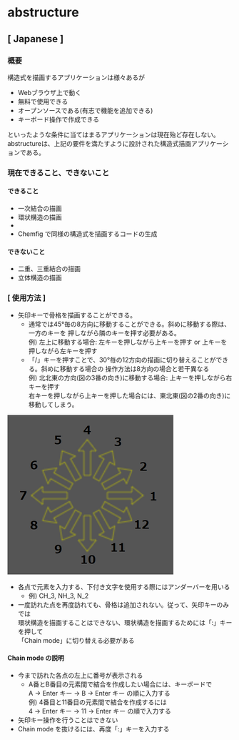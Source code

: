 # abstructure

## [ Japanese ]
### 概要
構造式を描画するアプリケーションは様々あるが
- Webブラウザ上で動く
- 無料で使用できる
- オープンソースである(有志で機能を追加できる)
- キーボード操作で作成できる

といったような条件に当てはまるアプリケーションは現在殆ど存在しない。<br>
abstructureは、上記の要件を満たすように設計された構造式描画アプリケーションである。

### 現在できること、できないこと
#### できること
- 一次結合の描画
- 環状構造の描画
-
- Chemfig で同様の構造式を描画するコードの生成
#### できないこと
- 二重、三重結合の描画
- 立体構造の描画

### [ 使用方法 ]
- 矢印キーで骨格を描画することができる。
    - 通常では45°毎の8方向に移動することができる。斜めに移動する際は、一方のキーを
    押しながら隣のキーを押す必要がある。<br>
    例) 左上に移動する場合: 左キーを押しながら上キーを押す or 上キーを押しながら左キーを押す
    - 「/」キーを押すことで、30°毎の12方向の描画に切り替えることができる。斜めに移動する場合の
    操作方法は8方向の場合と若干異なる<br>
    例) 北北東の方向(図の3番の向き)に移動する場合: 上キーを押しながら右キーを押す<br>
    右キーを押しながら上キーを押した場合には、東北東(図の2番の向き)に移動してしまう。

<img src="readme_images/12direction.png">

- 各点で元素を入力する、下付き文字を使用する際にはアンダーバーを用いる
    - 例) CH_3, NH_3, N_2
- 一度訪れた点を再度訪れても、骨格は追加されない。従って、矢印キーのみでは<br>
環状構造を描画することはできない、環状構造を描画するためには「:」キーを押して<br>
「Chain mode」に切り替える必要がある

#### Chain mode の説明
- 今まで訪れた各点の左上に番号が表示される
    - A番とB番目の元素間で結合を作成したい場合には、キーボードで<br>
    A → Enter キー → B → Enter キー の順に入力する<br>
    例) 4番目と11番目の元素間で結合を作成するには<br>
    4 → Enter キー → 11 → Enter キー の順で入力する
- 矢印キー操作を行うことはできない
- Chain mode を抜けるには、再度「:」キーを入力する

